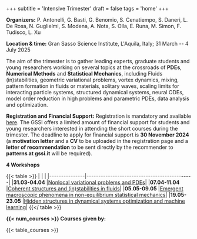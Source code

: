 +++
subtitle = 'Intensive Trimester'
draft = false
tags = 'home'
+++


**Organizers:** P. Antonelli, G. Basti, G. Benomio, S. Cenatiempo, S. Daneri, L. De Rosa, N. Guglielmi, S. Modena, A. Nota, S. Olla, E. Runa, M. Simon, F. Tudisco, L. Xu

**Location & time:** Gran Sasso Science Institute, L'Aquila, Italy;  31 March -- 4 July 2025

The aim of the trimester is to gather leading experts, graduate students and young researchers working on several topics at the crossroads of **PDEs**, **Numerical Methods** and **Statistical Mechanics**, including Fluids (in)stabilities, geometric variational problems, vortex dynamics, mixing, pattern formation in fluids or materials, solitary waves, scaling limits for interacting particle systems, structured dynamical systems, neural ODEs, model order reduction in high problems and parametric PDEs, data analysis and optimization.


**Registration and Financial Support:** Registration is mandatory and available [here](https://indico.gssi.it/event/745/). The GSSI offers a limited amount of financial support for students and young researchers interested in attending the short courses during the trimester. The deadline to apply for financial support is **30 November 2024** (a **motivation letter** and a **CV** to be uploaded in the registration page and a **letter of recommendation** to be sent directly by the recommender to **patterns at gssi.it** will be required).


**4 Workshops**

{{< table >}}
|               |                                             |
|---------------|---------------------------------------------|
|**31.03-04.04**	|[Nonlocal variational problems and PDEs](workshop1)|
|**07.04-11.04**	|[Coherent structures and (in)stabilities in fluids](workshop2)|
|**05.05-09.05**	|[Emergent macroscopic phenomena in non-equilibrium statistical mechanics](workshop3)|
|**19.05-23.05**	|[Hidden structures in dynamical systems optimization and machine learning](workshop4)|
{{</ table >}}


**{{< num_courses >}} Courses given by:**

{{< table_courses >}}
